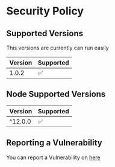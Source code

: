# Security Policy

## Supported Versions

This versions are currently can run easily

| Version | Supported          |
| ------- | ------------------ |
| 1.0.2   | :white_check_mark: |

## Node Supported Versions

| Version | Supported          |
| ------- | ------------------ |
| ^12.0.0 | :white_check_mark: |

## Reporting a Vulnerability

You can report a Vulnerability on [here](https://github.com/dhvitOP/Members-Plus-Discord-bot/issues)
